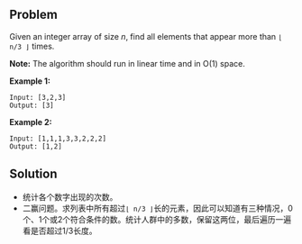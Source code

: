 ## Problem

Given an integer array of size *n*, find all elements that appear more than `⌊ n/3 ⌋` times.

**Note:** The algorithm should run in linear time and in O(1) space.

**Example 1:**

```
Input: [3,2,3]
Output: [3]
```

**Example 2:**

```
Input: [1,1,1,3,3,2,2,2]
Output: [1,2]
```



## Solution

* 统计各个数字出现的次数。
* 二赢问题。求列表中所有超过`⌊ n/3 ⌋`长的元素，因此可以知道有三种情况，0个、1个或2个符合条件的数。统计人群中的多数，保留这两位，最后遍历一遍看是否超过1/3长度。


